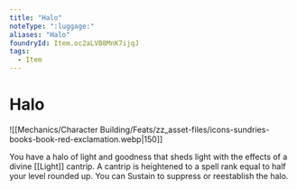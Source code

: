 ```yaml
---
title: "Halo"
noteType: ":luggage:"
aliases: "Halo"
foundryId: Item.oc2aLVB8MnK7ijqJ
tags:
  - Item
---
```


# Halo
![[Mechanics/Character Building/Feats/zz_asset-files/icons-sundries-books-book-red-exclamation.webp|150]]

You have a halo of light and goodness that sheds light with the effects of a divine [[Light]] cantrip. A cantrip is heightened to a spell rank equal to half your level rounded up. You can Sustain to suppress or reestablish the halo.
